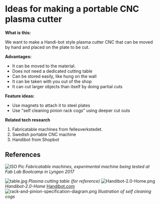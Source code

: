 

Ideas for making a portable CNC plasma cutter 
====================================

**What is this:**

We want to make a Handi-bot style plasma cutter CNC that can be moved by hand and placed on the plate to be cut.

**Advantages:**
- It can be moved to the material.
- Does not need a dedicated cutting table
- Can be stored easily, like hung on the wall
- It can be taken with you out of the shop
- It can cut larger objects than itself by doing partial cuts

**Feature ideas:**
- Use magnets to attach it to steel plates
- Use "self cleaning pinion rack cogs" using deeper cut outs 

**Related tech research**
1. Fabricatable machines from fellesverkstedet.
2. Swedish portable CNC machine
3. Handibot from Shopbot



References
----------
![ISO Pic]({{site.baseurl}}/chamferrail/PlasmaCutter/iso.JPG)
_Fabricatable machines, experimental machine being tested at Fab Lab Bootcamp in Lyngen 2017_

![table.jpg]({{site.baseurl}}/chamferrail/PlasmaCutter/table.jpg)
_Plasma cutting table (for reference)_
![Handibot-2.0-Home.png]({{site.baseurl}}/chamferrail/PlasmaCutter/Handibot-2.0-Home.png)
_Handibot-2.0-Home_ [Handibot.com](http://handibot.com/)
![rack-and-pinion-specification-diagram.png]({{site.baseurl}}/chamferrail/PlasmaCutter/rack-and-pinion-specification-diagram.png)
_Illustration of self cleaning cogs_